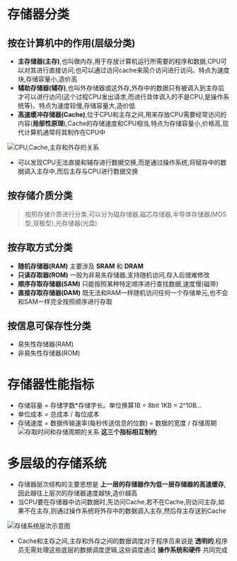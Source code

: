 # 存储器分类
## 按在计算机中的作用(层级分类)
- __主存储器(主存)__,也叫做内存,用于存放计算机运行所需要的程序和数据,CPU可以对其进行直接访问,也可以通过访问cache来简介访问进行访问。特点为速度块,存储容量小,造价高
- __辅助存储器(辅存)__,也叫外存储器或这外存,外存中的数据只有被调入到主存后才可以进行访问(这个过程CPU发出请求,而进行具体调入的不是CPU,是操作系统等)。特点为速度较慢,存储容量大,造价低
- __高速缓冲存储器(Cache)__,位于CPU和主存之间,用来存放CPU需要经常访问的内容(__局部性原理__),Cache的存储速度和CPU相当,特点为存储容量小,价格高,现代计算机通常将其制作在CPU中

![CPU,Cache,主存和外存的关系](https://img.picui.cn/free/2024/09/17/66e9503dc732e.jpg)
- 可以发现CPU无法直接和辅存进行数据交换,而是通过操作系统,将赋存中的数据调入主存中,而后主存与CPU进行数据交换
## 按存储介质分类
> 按照存储介质进行分类,可以分为磁存储器,磁芯存储器,半导体存储器(MOS型,双极型),光存储器(光盘)
## 按存取方式分类
- __随机存储器(RAM)__ 主要涉及 __SRAM__ 和 __DRAM__
- __只读存取器(ROM)__ 一般为非易失存储器,支持随机访问,存入后很难修改
- __顺序存取存储器(SAM)__ 只能按照某种特定顺序进行查找数据,速度慢(磁带)
- __直接存取存储器(DAM)__ 既无法和RAM一样随机访问任何一个存储单元,也不会和SAM一样完全按照顺序进行存取
## 按信息可保存性分类
- 易失性存储器(RAM)
- 非易失性存储器(ROM)
# 存储器性能指标
- 存储容量 = 存储字数*存储字长。单位换算1B = 8bit
1KB = 2^10B...
- 单位成本 = 总成本 / 每位成本
- 存储速度 = 数据传输速率(每秒传送信息的位数) = 数据的宽度 / 存储周期
![存取时间和存储周期的关系](https://img.picui.cn/free/2024/09/17/66e96950a5717.jpg)
__这三个指标相互制约__

# 多层级的存储系统
- 存储器层次结构的主要思想是 __上一层的存储器作为低一层存储器的高速缓存__,因此越往上层次的存储器速度越快,造价越高
- 当CPU要在存储器中访问数据时,先访问Cache,若不在Cache,则访问主存,如果不在主存,则通过操作系统将外存中的数据调入主存,然后存主存送到Cache

![存储系统层次示意图](https://img.picui.cn/free/2024/09/17/66e96de8f1d27.jpg)

- Cache和主存之间,主存和外存之间的数据调度对于程序员来说是 __透明的__,程序员无需处理这些底层的数据调度逻辑,这些调度通过 __操作系统和硬件__ 共同完成
